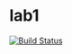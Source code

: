 # lab1

[![Build Status](https://travis-ci.com/itmo-java-basics-2020/task-1-ruperson.svg?branch=master)](https://travis-ci.com/itmo-java-basics-2020/task-1-ruperson)
